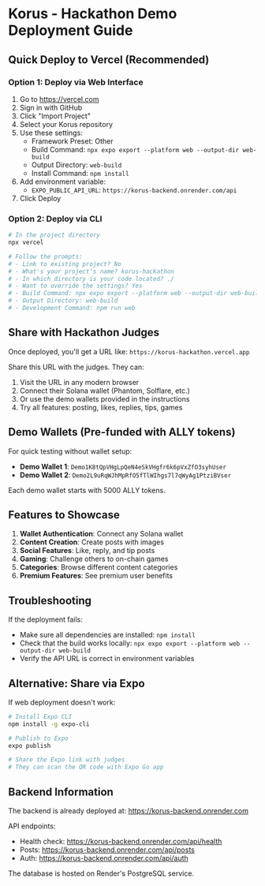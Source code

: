 # Korus - Hackathon Demo Deployment Guide

## Quick Deploy to Vercel (Recommended)

### Option 1: Deploy via Web Interface
1. Go to https://vercel.com
2. Sign in with GitHub
3. Click "Import Project"
4. Select your Korus repository
5. Use these settings:
   - Framework Preset: Other
   - Build Command: `npx expo export --platform web --output-dir web-build`
   - Output Directory: `web-build`
   - Install Command: `npm install`
6. Add environment variable:
   - `EXPO_PUBLIC_API_URL`: `https://korus-backend.onrender.com/api`
7. Click Deploy

### Option 2: Deploy via CLI
```bash
# In the project directory
npx vercel

# Follow the prompts:
# - Link to existing project? No
# - What's your project's name? korus-hackathon
# - In which directory is your code located? ./
# - Want to override the settings? Yes
# - Build Command: npx expo export --platform web --output-dir web-build
# - Output Directory: web-build
# - Development Command: npm run web
```

## Share with Hackathon Judges

Once deployed, you'll get a URL like: `https://korus-hackathon.vercel.app`

Share this URL with the judges. They can:
1. Visit the URL in any modern browser
2. Connect their Solana wallet (Phantom, Solflare, etc.)
3. Or use the demo wallets provided in the instructions
4. Try all features: posting, likes, replies, tips, games

## Demo Wallets (Pre-funded with ALLY tokens)

For quick testing without wallet setup:
- **Demo Wallet 1**: `Demo1K8tQpVHgLpQeN4eSkVHgfr6k6pVxZfO3syhUser`
- **Demo Wallet 2**: `Demo2L9uRqWJhMpRfO5fTlWIhgs7l7qWyAg1PtziBVser`

Each demo wallet starts with 5000 ALLY tokens.

## Features to Showcase

1. **Wallet Authentication**: Connect any Solana wallet
2. **Content Creation**: Create posts with images
3. **Social Features**: Like, reply, and tip posts
4. **Gaming**: Challenge others to on-chain games
5. **Categories**: Browse different content categories
6. **Premium Features**: See premium user benefits

## Troubleshooting

If the deployment fails:
- Make sure all dependencies are installed: `npm install`
- Check that the build works locally: `npx expo export --platform web --output-dir web-build`
- Verify the API URL is correct in environment variables

## Alternative: Share via Expo

If web deployment doesn't work:
```bash
# Install Expo CLI
npm install -g expo-cli

# Publish to Expo
expo publish

# Share the Expo link with judges
# They can scan the QR code with Expo Go app
```

## Backend Information

The backend is already deployed at: https://korus-backend.onrender.com

API endpoints:
- Health check: https://korus-backend.onrender.com/api/health
- Posts: https://korus-backend.onrender.com/api/posts
- Auth: https://korus-backend.onrender.com/api/auth

The database is hosted on Render's PostgreSQL service.